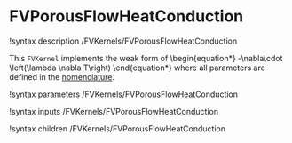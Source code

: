 # FVPorousFlowHeatConduction

!syntax description /FVKernels/FVPorousFlowHeatConduction

This `FVKernel` implements the weak form of
\begin{equation*}
  -\nabla\cdot \left(\lambda \nabla T\right)
\end{equation*}
where all parameters are defined in the [nomenclature](/nomenclature.md).

!syntax parameters /FVKernels/FVPorousFlowHeatConduction

!syntax inputs /FVKernels/FVPorousFlowHeatConduction

!syntax children /FVKernels/FVPorousFlowHeatConduction
